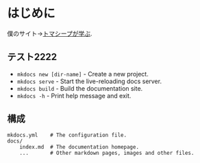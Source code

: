 # はじめに

僕のサイト→[トマシープが学ぶ](https://bibinbaleo.hatenablog.com/).

## テスト2222

* `mkdocs new [dir-name]` - Create a new project.
* `mkdocs serve` - Start the live-reloading docs server.
* `mkdocs build` - Build the documentation site.
* `mkdocs -h` - Print help message and exit.

## 構成

    mkdocs.yml    # The configuration file.
    docs/
        index.md  # The documentation homepage.
        ...       # Other markdown pages, images and other files.
